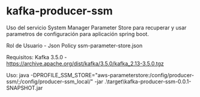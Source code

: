 # kafka-producer-ssm

Uso del servicio System Manager Parameter Store para recuperar y usar parametros de configuración para aplicación spring boot.

Rol de Usuario - Json Policy
ssm-parameter-store.json

Requisitos:
Kafka 3.5.0 - https://archive.apache.org/dist/kafka/3.5.0/kafka_2.13-3.5.0.tgz

Uso:
java -DPROFILE_SSM_STORE="aws-parameterstore:/config/producer-ssm/;/config/producer-ssm_local/" -jar .\target\kafka-producer-ssm-0.0.1-SNAPSHOT.jar
